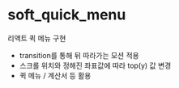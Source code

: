# soft_quick_menu

리액트 퀵 메뉴 구현

- transition를 통해 뒤 따라가는 모션 적용
- 스크롤 위치와 정해진 좌표값에 따라 top(y) 값 변경
- 퀵 메뉴 / 계산서 등 활용
